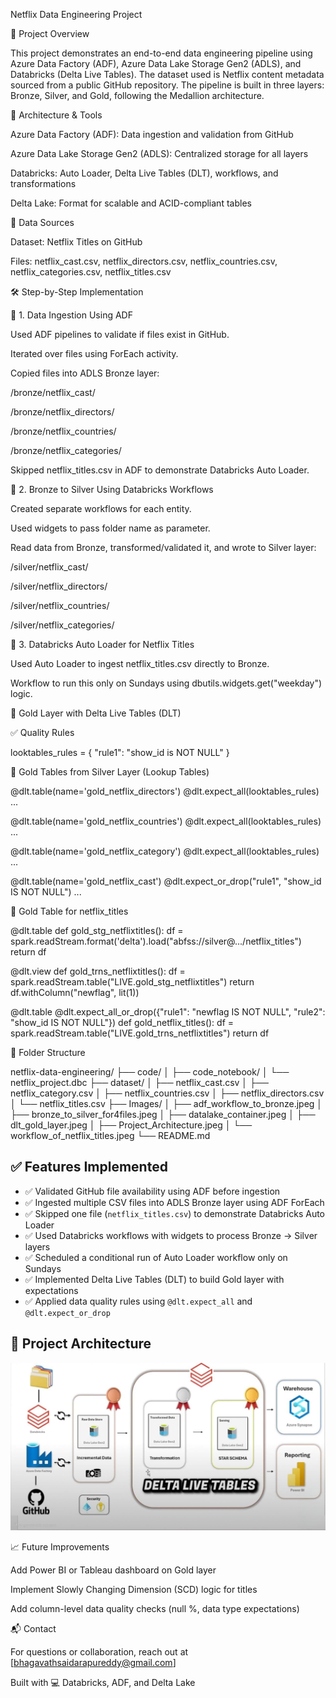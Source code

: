 Netflix Data Engineering Project

🚀 Project Overview

This project demonstrates an end-to-end data engineering pipeline using Azure Data Factory (ADF), Azure Data Lake Storage Gen2 (ADLS), and Databricks (Delta Live Tables). The dataset used is Netflix content metadata sourced from a public GitHub repository. The pipeline is built in three layers: Bronze, Silver, and Gold, following the Medallion architecture.

🧱 Architecture & Tools



Azure Data Factory (ADF): Data ingestion and validation from GitHub

Azure Data Lake Storage Gen2 (ADLS): Centralized storage for all layers

Databricks: Auto Loader, Delta Live Tables (DLT), workflows, and transformations

Delta Lake: Format for scalable and ACID-compliant tables

🪪 Data Sources

Dataset: Netflix Titles on GitHub

Files: netflix_cast.csv, netflix_directors.csv, netflix_countries.csv, netflix_categories.csv, netflix_titles.csv

🛠️ Step-by-Step Implementation

🔸 1. Data Ingestion Using ADF

Used ADF pipelines to validate if files exist in GitHub.

Iterated over files using ForEach activity.

Copied files into ADLS Bronze layer:

/bronze/netflix_cast/

/bronze/netflix_directors/

/bronze/netflix_countries/

/bronze/netflix_categories/

Skipped netflix_titles.csv in ADF to demonstrate Databricks Auto Loader.

🔸 2. Bronze to Silver Using Databricks Workflows

Created separate workflows for each entity.

Used widgets to pass folder name as parameter.

Read data from Bronze, transformed/validated it, and wrote to Silver layer:

/silver/netflix_cast/

/silver/netflix_directors/

/silver/netflix_countries/

/silver/netflix_categories/

🔸 3. Databricks Auto Loader for Netflix Titles

Used Auto Loader to ingest netflix_titles.csv directly to Bronze.

Workflow to run this only on Sundays using dbutils.widgets.get("weekday") logic.

🧪 Gold Layer with Delta Live Tables (DLT)

✅ Quality Rules

looktables_rules = {
    "rule1": "show_id is NOT NULL"
}

📁 Gold Tables from Silver Layer (Lookup Tables)

@dlt.table(name='gold_netflix_directors')
@dlt.expect_all(looktables_rules)
...

@dlt.table(name='gold_netflix_countries')
@dlt.expect_all(looktables_rules)
...

@dlt.table(name='gold_netflix_category')
@dlt.expect_all(looktables_rules)
...

@dlt.table(name='gold_netflix_cast')
@dlt.expect_or_drop("rule1", "show_id IS NOT NULL")
...

📄 Gold Table for netflix_titles

@dlt.table
def gold_stg_netflixtitles():
    df = spark.readStream.format('delta').load("abfss://silver@.../netflix_titles")
    return df

@dlt.view
def gold_trns_netflixtitles():
    df = spark.readStream.table("LIVE.gold_stg_netflixtitles")
    return df.withColumn("newflag", lit(1))

@dlt.table
@dlt.expect_all_or_drop({"rule1": "newflag IS NOT NULL", "rule2": "show_id IS NOT NULL"})
def gold_netflix_titles():
    df = spark.readStream.table("LIVE.gold_trns_netflixtitles")
    return df

📁 Folder Structure

netflix-data-engineering/
├── code/
│   ├── code_notebook/
│   └── netflix_project.dbc
├── dataset/
│   ├── netflix_cast.csv
│   ├── netflix_category.csv
│   ├── netflix_countries.csv
│   ├── netflix_directors.csv
│   └── netflix_titles.csv
├── Images/
│   ├── adf_workflow_to_bronze.jpeg
│   ├── bronze_to_silver_for4files.jpeg
│   ├── datalake_container.jpeg
│   ├── dlt_gold_layer.jpeg
│   ├── Project_Architecture.jpeg
│   └── workflow_of_netflix_titles.jpeg
└── README.md

## ✅ Features Implemented

- ✅ Validated GitHub file availability using ADF before ingestion
- ✅ Ingested multiple CSV files into ADLS Bronze layer using ADF ForEach
- ✅ Skipped one file (`netflix_titles.csv`) to demonstrate Databricks Auto Loader
- ✅ Used Databricks workflows with widgets to process Bronze → Silver layers
- ✅ Scheduled a conditional run of Auto Loader workflow only on Sundays
- ✅ Implemented Delta Live Tables (DLT) to build Gold layer with expectations
- ✅ Applied data quality rules using `@dlt.expect_all` and `@dlt.expect_or_drop`

## 🧭 **Project Architecture**

![🧭 Project Architecture](Images/Project_Architecture.jpeg)


📈 Future Improvements

Add Power BI or Tableau dashboard on Gold layer

Implement Slowly Changing Dimension (SCD) logic for titles

Add column-level data quality checks (null %, data type expectations)

📬 Contact

For questions or collaboration, reach out at [bhagavathsaidarapureddy@gmail.com]

Built with 💻 Databricks, ADF, and Delta Lake